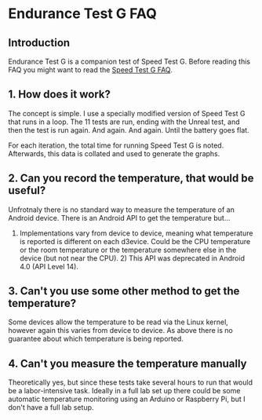 # Endurance Test G FAQ

## Introduction
Endurance Test G is a companion test of Speed Test G. Before reading this FAQ you might want to read the [Speed Test G FAQ](https://github.com/garyexplains/speedtestg/blob/master/FAQ.md).

## 1. How does it work?
The concept is simple. I use a specially modified version of Speed Test G that runs in a loop. The 11 tests are run, ending with the Unreal test, and then the test is run again.
And again. And again. Until the battery goes flat.

For each iteration, the total time for running Speed Test G is noted. Afterwards, this data is collated and used to generate the graphs.

## 2. Can you record the temperature, that would be useful?
Unfrotnaly there is no standard way to measure the temperature of an Android device. There is an Android API to get the temperature but...
1) Implementations vary from device to device, meaning what temperature is reported is different on each d3evice. Could be the CPU temperature or the room temperature
or the temperature somewhere else in the device (but not near the CPU). 2) This API was deprecated in Android 4.0 (API Level 14).

## 3. Can't you use some other method to get the temperature?
Some devices allow the temperature to be read via the Linux kernel, however again this varies from device to device. As above there is no guarantee
about which temperature is being reported.

## 4. Can't you measure the temperature manually
Theoretically yes, but since these tests take several hours to run that would be a labor-intensive task. Ideally in a full lab set up there could be some automatic temperature
monitoring using an Arduino or Raspberry Pi, but I don't have a full lab setup.

